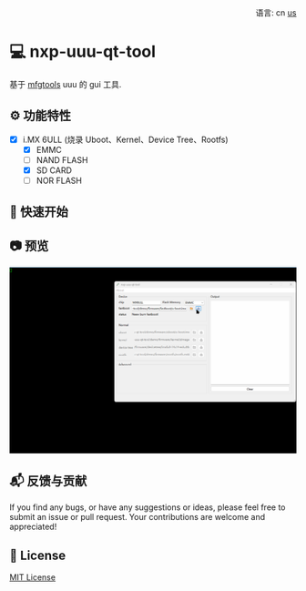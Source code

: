 <div align="right">
  语言:
  cn
  <a title="English" href="/README.md">us</a>
</div>

# :computer: nxp-uuu-qt-tool

基于 [mfgtools](https://github.com/nxp-imx/mfgtools) uuu 的 gui 工具.

## :gear: 功能特性

- [x] i.MX 6ULL (烧录 Uboot、Kernel、Device Tree、Rootfs)
  - [x] EMMC
  - [ ] NAND FLASH
  - [x] SD CARD
  - [ ] NOR FLASH

## :rocket: 快速开始

## :camera: 预览

![](/docs/images/preview.gif)

## :mailbox_with_mail: 反馈与贡献

If you find any bugs, or have any suggestions or ideas, please feel free to submit an issue or pull request. Your contributions are welcome and appreciated!

## :page_facing_up: License

[MIT License](https://github.com/nixgnauhcuy/nxp-uuu-qt-tool/blob/main/LICENSE)
